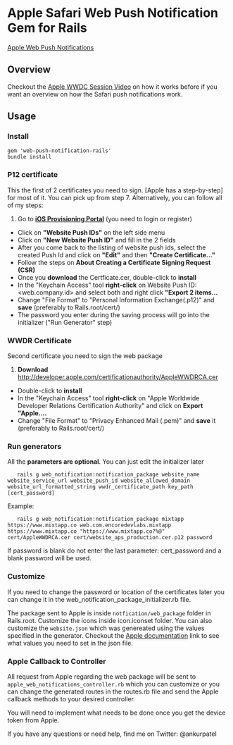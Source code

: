 Apple Safari Web Push Notification Gem for Rails
=================================

[Apple Web Push Notifications]

## Overview
Checkout the [Apple WWDC Session Video] on how it works before if you want an overview on how the Safari push notifications work.

## Usage

### Install

```
gem 'web-push-notification-rails'
bundle install
```

### P12 certificate
This the first of 2 certificates you need to sign.
[Apple has a step-by-step] for most of it. You can pick up from step 7.
Alternatively, you can follow all of my steps:

1. Go to <b>[iOS Provisioning Portal]</b> (you need to login or register)
* Click on <b>"Website Push IDs"</b> on the left side menu
* Click on <b>"New Website Push ID"</b> and fill in the 2 fields
* After you come back to the listing of website push ids, select the created Push Id and click on <b>"Edit"</b> and then <b>"Create Certificate..."</b>
* Follow the steps on <b>About Creating a Certificate Signing Request (CSR)</b>
* Once you <b>download</b> the Certficate.cer, double-click to <b>install</b>
* In the "Keychain Access" tool <b>right-click</b> on Website Push ID: <web.company.id> and select both and right click <b>"Export 2 items...</b>
* Change "File Format" to "Personal Information Exchange(.p12)" and <b>save</b> (preferably to Rails.root/cert/)
* The password you enter during the saving process will go into the initializer ("Run Generator" step)

### WWDR Certificate
Second certificate you need to sign the web package

1. <b>Download</b> http://developer.apple.com/certificationauthority/AppleWWDRCA.cer
* Double-click to <b>install</b>
* In the "Keychain Access" tool <b>right-click</b> on "Apple Worldwide Developer Relations Certification Authority" and click on <b>Export "Apple....</b>
* Change "File Format" to "Privacy Enhanced Mail (.pem)" and <b>save</b> it (preferably to Rails.root/cert/)

### Run generators
All the <b>parameters are optional</b>. You can just edit the initializer later
```
   rails g web_notification:notification_package website_name website_service_url website_push_id website_allowed_domain website_url_formatted_string wwdr_certificate_path key_path [cert_password]
```

Example:
```
   rails g web_notification:notification_package mixtapp https://www.mixtapp.co web.com.encoredevlabs.mixtapp https://www.mixtapp.co "https://www.mixtapp.co?%@" cert/AppleWWDRCA.cer cert/website_aps_production.cer.p12 password
```
If password is blank do not enter the last parameter: cert_password and a blank password will be used.

### Customize
If you need to change the password or location of the certificates later you can change it in the web_notification_package_initializer.rb file.

The package sent to Apple is inside `notfication/web_package` folder in Rails.root. Customize the icons inside icon.iconset folder. You can also customize the `website.json` which was genereated using the values specified in the generator. Checkout the [Apple documentation] link to see what values you need to set in the json file.

### Apple Callback to Controller
All request from Apple regarding the web package will be sent to `apple_web_notifications_controller.rb` which you can customize or you can change the generated routes in the routes.rb file and send the Apple callback methods to your desired controller.

You will need to implement what needs to be done once you get the device token from Apple.

If you have any questions or need help, find me on Twitter: @ankurpatel

[Apple Web Push Notifications]: https://developer.apple.com/notifications/safari-push-notifications/
[iOS Provisioning Portal]: https://developer.apple.com/devcenter/ios/index.action
[Apple WWDC Session Video]: https://developer.apple.com/wwdc/videos/index.php?id=614
[Apple documentation]: https://developer.apple.com/library/mac/documentation/NetworkingInternet/Conceptual/NotificationProgrammingGuideForWebsites/PushNotifications/PushNotifications.html
